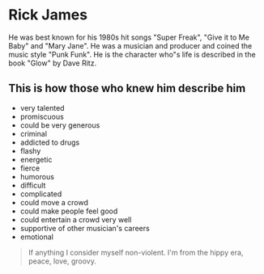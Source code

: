 # Rick James

He was best known for his 1980s hit songs "Super Freak", "Give it to Me Baby" and "Mary Jane". He was a musician and producer and coined the music style "Punk Funk". He is the character who"s life is described in the book "Glow" by Dave Ritz.

## This is how those who knew him describe him 
* very talented
* promiscuous
* could be very generous
* criminal
* addicted to drugs
* flashy
* energetic
* fierce
* humorous
* difficult
* complicated
* could move a crowd
* could make people feel good
* could entertain a crowd very well
* supportive of other musician's careers
* emotional

> If anything I consider myself non-violent.
> I'm from the hippy era, peace, love, groovy. 
